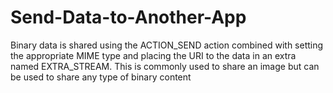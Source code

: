 # Send-Data-to-Another-App
Binary data is shared using the ACTION_SEND action combined with setting the appropriate MIME type and placing the URI to the data in an extra named EXTRA_STREAM. This is commonly used to share an image but can be used to share any type of binary content
